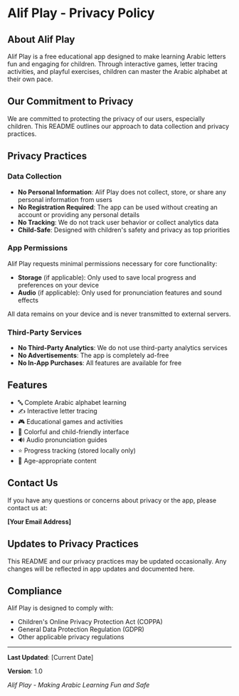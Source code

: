 # Alif Play - Privacy Policy

## About Alif Play

Alif Play is a free educational app designed to make learning Arabic letters fun and engaging for children. Through interactive games, letter tracing activities, and playful exercises, children can master the Arabic alphabet at their own pace.

## Our Commitment to Privacy

We are committed to protecting the privacy of our users, especially children. This README outlines our approach to data collection and privacy practices.

## Privacy Practices

### Data Collection
- **No Personal Information**: Alif Play does not collect, store, or share any personal information from users
- **No Registration Required**: The app can be used without creating an account or providing any personal details
- **No Tracking**: We do not track user behavior or collect analytics data
- **Child-Safe**: Designed with children's safety and privacy as top priorities

### App Permissions
Alif Play requests minimal permissions necessary for core functionality:
- **Storage** (if applicable): Only used to save local progress and preferences on your device
- **Audio** (if applicable): Only used for pronunciation features and sound effects

All data remains on your device and is never transmitted to external servers.

### Third-Party Services
- **No Third-Party Analytics**: We do not use third-party analytics services
- **No Advertisements**: The app is completely ad-free
- **No In-App Purchases**: All features are available for free

## Features

- 🔤 Complete Arabic alphabet learning
- ✍️ Interactive letter tracing
- 🎮 Educational games and activities
- 🎨 Colorful and child-friendly interface
- 🔊 Audio pronunciation guides
- ⭐ Progress tracking (stored locally only)
- 🎯 Age-appropriate content

## Contact Us

If you have any questions or concerns about privacy or the app, please contact us at:

**[Your Email Address]**

## Updates to Privacy Practices

This README and our privacy practices may be updated occasionally. Any changes will be reflected in app updates and documented here.

## Compliance

Alif Play is designed to comply with:
- Children's Online Privacy Protection Act (COPPA)
- General Data Protection Regulation (GDPR)
- Other applicable privacy regulations

---

**Last Updated**: [Current Date]

**Version**: 1.0

*Alif Play - Making Arabic Learning Fun and Safe*